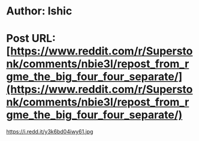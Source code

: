 # Author: lshic
# Post URL: [https://www.reddit.com/r/Superstonk/comments/nbie3l/repost_from_rgme_the_big_four_four_separate/](https://www.reddit.com/r/Superstonk/comments/nbie3l/repost_from_rgme_the_big_four_four_separate/)


https://i.redd.it/y3k6bd04iwy61.jpg